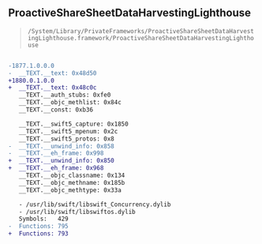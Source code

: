 ## ProactiveShareSheetDataHarvestingLighthouse

> `/System/Library/PrivateFrameworks/ProactiveShareSheetDataHarvestingLighthouse.framework/ProactiveShareSheetDataHarvestingLighthouse`

```diff

-1877.1.0.0.0
-  __TEXT.__text: 0x48d50
+1880.0.1.0.0
+  __TEXT.__text: 0x48c0c
   __TEXT.__auth_stubs: 0xfe0
   __TEXT.__objc_methlist: 0x84c
   __TEXT.__const: 0xb36

   __TEXT.__swift5_capture: 0x1850
   __TEXT.__swift5_mpenum: 0x2c
   __TEXT.__swift5_protos: 0x8
-  __TEXT.__unwind_info: 0x858
-  __TEXT.__eh_frame: 0x998
+  __TEXT.__unwind_info: 0x850
+  __TEXT.__eh_frame: 0x968
   __TEXT.__objc_classname: 0x134
   __TEXT.__objc_methname: 0x185b
   __TEXT.__objc_methtype: 0x33a

   - /usr/lib/swift/libswift_Concurrency.dylib
   - /usr/lib/swift/libswiftos.dylib
   Symbols:   429
-  Functions: 795
+  Functions: 793
 

```
